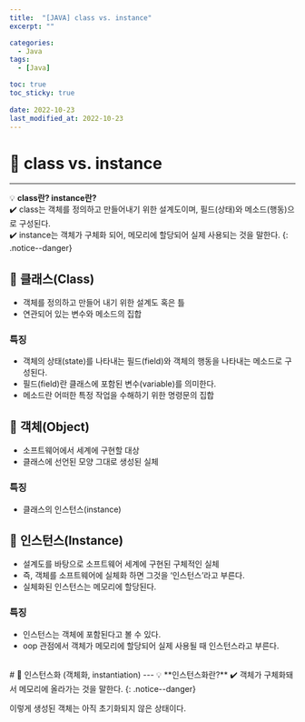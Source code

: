 ```yaml
---
title:  "[JAVA] class vs. instance"
excerpt: "" 

categories:
  - Java
tags:
  - [Java]

toc: true
toc_sticky: true
 
date: 2022-10-23
last_modified_at: 2022-10-23
---
```


# 🚀 class vs. instance
---
💡 **class란? instance란?**   
✔️ class는 객체를 정의하고 만들어내기 위한 설계도이며, 필드(상태)와 메소드(행동)으로 구성된다.  
✔️ instance는 객체가 구체화 되어, 메모리에 할당되어 실제 사용되는 것을 말한다.
{: .notice--danger}

## 📝 클래스(Class)
- 객체를 정의하고 만들어 내기 위한 설계도 혹은 틀
- 연관되어 있는 변수와 메소드의 집합
### 특징
  - 객체의 상태(state)를 나타내는 필드(field)와 객체의 행동을 나타내는 메소드로 구성된다.
  - 필드(field)란 클래스에 포함된 변수(variable)를 의미한다.
  - 메소드란 어떠한 특정 작업을 수해하기 위한 명령문의 집합

## 📝 객체(Object)
- 소프트웨어에서 세계에 구현할 대상
- 클래스에 선언된 모양 그대로 생성된 실체
### 특징
  - 클래스의 인스턴스(instance)

## 📝 인스턴스(Instance)
- 설계도를 바탕으로 소프트웨어 세계에 구현된 구체적인 실체
- 즉, 객체를 소프트웨어에 실체화 하면 그것을 ‘인스턴스’라고 부른다.
- 실체화된 인스턴스는 메모리에 할당된다.
### 특징
  - 인스턴스는 객체에 포함된다고 볼 수 있다.
  - oop 관점에서 객체가 메모리에 할당되어 실제 사용될 때 인스턴스라고 부른다.

<br>
# 🚀 인스턴스화 (객체화, instantiation)
---
💡 **인스턴스화란?**  
✔️ 객체가 구체화돼서 메모리에 올라가는 것을 말한다.
{: .notice--danger}

이렇게 생성된 객체는 아직 초기화되지 않은 상태이다.
